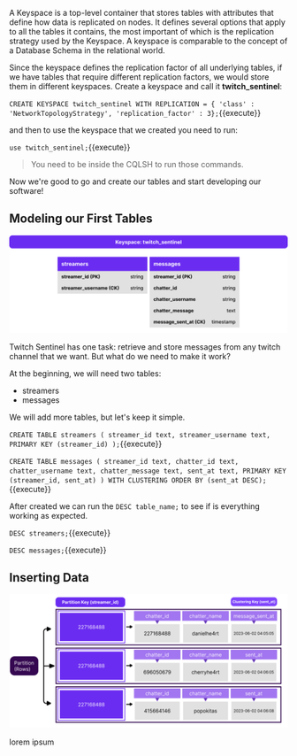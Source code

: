 
A Keyspace is a top-level container that stores tables with attributes that define how data is replicated on nodes. It defines several options that apply to all the tables it contains, the most important of which is the replication strategy used by the Keyspace. A keyspace is comparable to the concept of a Database Schema in the relational world.  

Since the keyspace defines the replication factor of all underlying tables, if we have tables that require different replication factors, we would store them in different keyspaces.
Create a keyspace and call it **twitch_sentinel**:

`CREATE KEYSPACE twitch_sentinel WITH REPLICATION = { 'class' : 'NetworkTopologyStrategy', 'replication_factor' : 3};`{{execute}}

and then to use the keyspace that we created you need to run: 

`use twitch_sentinel;`{{execute}}

> You need to be inside the CQLSH to run those commands.

Now we're good to go and create our tables and start developing our software!

## Modeling our First Tables

![Base Modeling to Streamer's table](./images/2-1-base-modeling.png)

Twitch Sentinel has one task: retrieve and store messages from any twitch channel that we want. But what do we need to make it work?

At the beginning, we will need two tables:

- streamers
- messages

We will add more tables, but let's keep it simple.

`CREATE TABLE streamers (
   streamer_id text,
   streamer_username text,
   PRIMARY KEY (streamer_id)
);`{{execute}}

`CREATE TABLE messages (
   streamer_id text,
   chatter_id text,
   chatter_username text,
   chatter_message text,
   sent_at text,
   PRIMARY KEY (streamer_id, sent_at)
) WITH CLUSTERING ORDER BY (sent_at DESC);`{{execute}}


After created we can run the `DESC table_name;` to see if is everything working as expected.

`DESC streamers;`{{execute}}

`DESC messages;`{{execute}}




## Inserting Data

![Base Modeling to Streamer's table](./images/2-2-base-modeling.png)

lorem ipsum